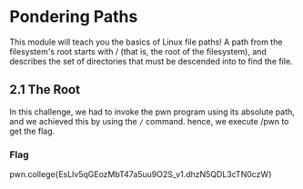 # Pondering Paths

This module will teach you the basics of Linux file paths! A path from the filesystem's root starts with / (that is, the root of the filesystem), and describes the set of directories that must be descended into to find the file.

## 2.1 The Root

  In this challenge, we had to invoke the pwn program using its absolute path, and we achieved this by using the `/` command. hence, we execute /pwn to get the flag.


  ### Flag
  pwn.college{EsLlv5qGEozMbT47a5uu9O2S_v1.dhzN5QDL3cTN0czW}

  
